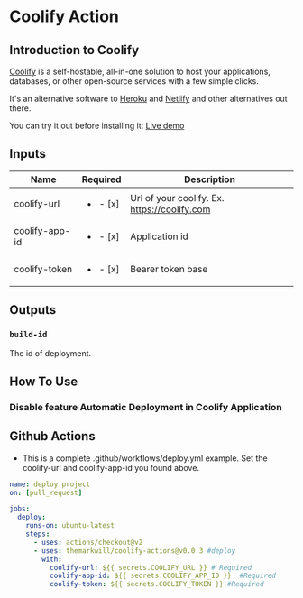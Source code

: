 # Coolify Action

## Introduction to Coolify

[Coolify](https://coolify.io) is a self-hostable, all-in-one solution to host your applications, databases, or other open-source services with a few simple clicks.

It's an alternative software to [Heroku](https://www.heroku.com/) and [Netlify](https://www.netlify.com/) and other alternatives out there.

You can try it out before installing it: [Live demo](https://demo.coolify.io/)


## Inputs
| Name              | Required                      | Description                                                                       |
|-------------------|:-----------------------------:|-----------------------------------------------------------------------------------|
| coolify-url       |    <ul><li>- [x] </li></ol>   | Url of your coolify. Ex. https://coolify.com || http://131.212.31.123:3000        |
| coolify-app-id    |    <ul><li>- [x] </li></ol>   | Application id                                                                    |
| coolify-token     |    <ul><li>- [x] </li></ol>   | Bearer token base                                                                 |

## Outputs

### `build-id`

The id of deployment.

## How To Use

### Disable feature Automatic Deployment in Coolify Application

## Github Actions

- This is a complete .github/workflows/deploy.yml example.
Set the coolify-url and coolify-app-id you found above.

```yml
name: deploy project
on: [pull_request]

jobs:
  deploy:
    runs-on: ubuntu-latest
    steps:
      - uses: actions/checkout@v2
      - uses: themarkwill/coolify-actions@v0.0.3 #deploy
        with:
          coolify-url: ${{ secrets.COOLIFY_URL }} # Required
          coolify-app-id: ${{ secrets.COOLIFY_APP_ID }}  #Required
          coolify-token: ${{ secrets.COOLIFY_TOKEN }} #Required 
```
